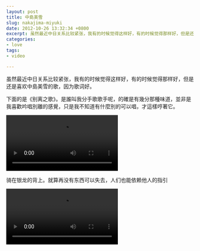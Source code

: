 ```yaml
---
layout: post
title: 中島美雪
slug: nakajima-miyuki
date: 2012-10-26 13:32:34 +0800
excerpt: 虽然最近中日关系比较紧张，我有的时候觉得这样好，有的时候觉得那样好，但是还是喜欢中島美雪的歌，因为歌词好。
categories:
- love
tags:
- video

---
```


虽然最近中日关系比较紧张，我有的时候觉得这样好，有的时候觉得那样好，但是还是喜欢中島美雪的歌，因为歌词好。

下面的是《别离之歌》。是誰叫我分手歌歌手呢，的確是有幾分那種味道，並非是我喜歡吟唱別離的感覺，只是我不知道有什麼別的可以唱，才這樣哼著它。

<video controls="controls">
	<source src="{{ site.path.uploads }}2012/10/26/nakajima-miyuki/song-of-part.webm" type="video/webm" />
	<source src="{{ site.path.uploads }}2012/10/26/nakajima-miyuki/song-of-part.mp4" type="video/mp4" />
	Your browser does not support the video tag.
</video>

骑在银龙的背上。就算再没有东西可以失去，人们也能依赖他人的指引

<video controls="controls">
	<source src="{{ site.path.uploads }}2012/10/26/nakajima-miyuki/ride-on-the-back-of-silver-dragon.webm" type="video/webm" />
	<source src="{{ site.path.uploads }}2012/10/26/nakajima-miyuki/ride-on-the-back-of-silver-dragon.mp4" type="video/mp4" />
	Your browser does not support the video tag.
</video>
